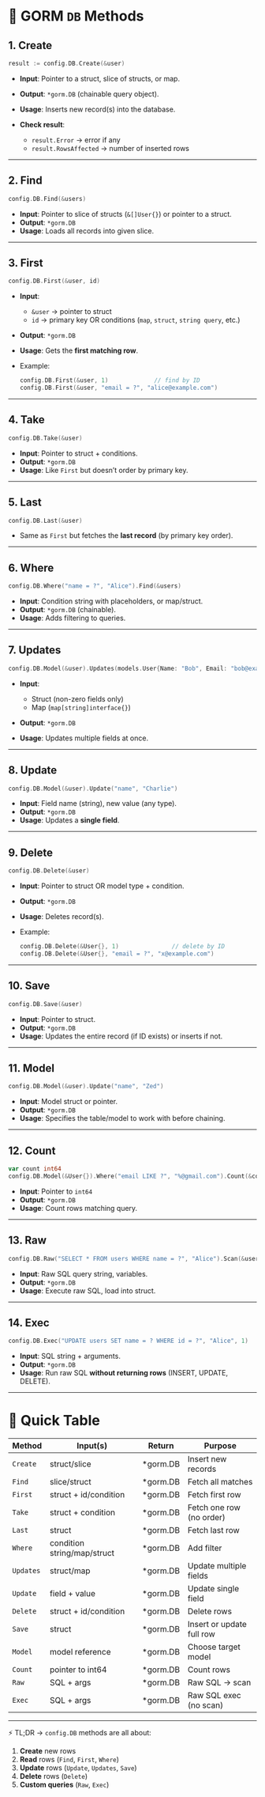 # 🔹 GORM `DB` Methods

## 1. **Create**

```go
result := config.DB.Create(&user)
```

* **Input**: Pointer to a struct, slice of structs, or map.
* **Output**: `*gorm.DB` (chainable query object).
* **Usage**: Inserts new record(s) into the database.
* **Check result**:

  * `result.Error` → error if any
  * `result.RowsAffected` → number of inserted rows

---

## 2. **Find**

```go
config.DB.Find(&users)
```

* **Input**: Pointer to slice of structs (`&[]User{}`) or pointer to a struct.
* **Output**: `*gorm.DB`
* **Usage**: Loads all records into given slice.

---

## 3. **First**

```go
config.DB.First(&user, id)
```

* **Input**:

  * `&user` → pointer to struct
  * `id` → primary key OR conditions (`map`, `struct`, `string query`, etc.)
* **Output**: `*gorm.DB`
* **Usage**: Gets the **first matching row**.
* Example:

  ```go
  config.DB.First(&user, 1)             // find by ID
  config.DB.First(&user, "email = ?", "alice@example.com")
  ```

---

## 4. **Take**

```go
config.DB.Take(&user)
```

* **Input**: Pointer to struct + conditions.
* **Output**: `*gorm.DB`
* **Usage**: Like `First` but doesn’t order by primary key.

---

## 5. **Last**

```go
config.DB.Last(&user)
```

* Same as `First` but fetches the **last record** (by primary key order).

---

## 6. **Where**

```go
config.DB.Where("name = ?", "Alice").Find(&users)
```

* **Input**: Condition string with placeholders, or map/struct.
* **Output**: `*gorm.DB` (chainable).
* **Usage**: Adds filtering to queries.

---

## 7. **Updates**

```go
config.DB.Model(&user).Updates(models.User{Name: "Bob", Email: "bob@example.com"})
```

* **Input**:

  * Struct (non-zero fields only)
  * Map (`map[string]interface{}`)
* **Output**: `*gorm.DB`
* **Usage**: Updates multiple fields at once.

---

## 8. **Update**

```go
config.DB.Model(&user).Update("name", "Charlie")
```

* **Input**: Field name (string), new value (any type).
* **Output**: `*gorm.DB`
* **Usage**: Updates a **single field**.

---

## 9. **Delete**

```go
config.DB.Delete(&user)
```

* **Input**: Pointer to struct OR model type + condition.
* **Output**: `*gorm.DB`
* **Usage**: Deletes record(s).
* Example:

  ```go
  config.DB.Delete(&User{}, 1)               // delete by ID
  config.DB.Delete(&User{}, "email = ?", "x@example.com")
  ```

---

## 10. **Save**

```go
config.DB.Save(&user)
```

* **Input**: Pointer to struct.
* **Output**: `*gorm.DB`
* **Usage**: Updates the entire record (if ID exists) or inserts if not.

---

## 11. **Model**

```go
config.DB.Model(&user).Update("name", "Zed")
```

* **Input**: Model struct or pointer.
* **Output**: `*gorm.DB`
* **Usage**: Specifies the table/model to work with before chaining.

---

## 12. **Count**

```go
var count int64
config.DB.Model(&User{}).Where("email LIKE ?", "%@gmail.com").Count(&count)
```

* **Input**: Pointer to `int64`
* **Output**: `*gorm.DB`
* **Usage**: Count rows matching query.

---

## 13. **Raw**

```go
config.DB.Raw("SELECT * FROM users WHERE name = ?", "Alice").Scan(&user)
```

* **Input**: Raw SQL query string, variables.
* **Output**: `*gorm.DB`
* **Usage**: Execute raw SQL, load into struct.

---

## 14. **Exec**

```go
config.DB.Exec("UPDATE users SET name = ? WHERE id = ?", "Alice", 1)
```

* **Input**: SQL string + arguments.
* **Output**: `*gorm.DB`
* **Usage**: Run raw SQL **without returning rows** (INSERT, UPDATE, DELETE).

---

# 📌 Quick Table

| Method    | Input(s)                    | Return    | Purpose                   |
| --------- | --------------------------- | --------- | ------------------------- |
| `Create`  | struct/slice                | \*gorm.DB | Insert new records        |
| `Find`    | slice/struct                | \*gorm.DB | Fetch all matches         |
| `First`   | struct + id/condition       | \*gorm.DB | Fetch first row           |
| `Take`    | struct + condition          | \*gorm.DB | Fetch one row (no order)  |
| `Last`    | struct                      | \*gorm.DB | Fetch last row            |
| `Where`   | condition string/map/struct | \*gorm.DB | Add filter                |
| `Updates` | struct/map                  | \*gorm.DB | Update multiple fields    |
| `Update`  | field + value               | \*gorm.DB | Update single field       |
| `Delete`  | struct + id/condition       | \*gorm.DB | Delete rows               |
| `Save`    | struct                      | \*gorm.DB | Insert or update full row |
| `Model`   | model reference             | \*gorm.DB | Choose target model       |
| `Count`   | pointer to int64            | \*gorm.DB | Count rows                |
| `Raw`     | SQL + args                  | \*gorm.DB | Raw SQL → scan            |
| `Exec`    | SQL + args                  | \*gorm.DB | Raw SQL exec (no scan)    |

---

⚡ TL;DR → `config.DB` methods are all about:

1. **Create** new rows
2. **Read** rows (`Find`, `First`, `Where`)
3. **Update** rows (`Update`, `Updates`, `Save`)
4. **Delete** rows (`Delete`)
5. **Custom queries** (`Raw`, `Exec`)
